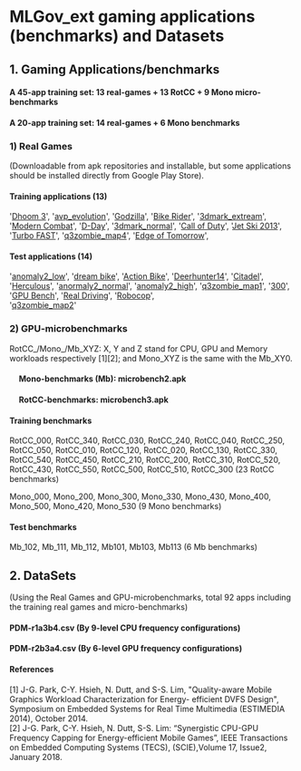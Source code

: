 # MLGov_ext gaming applications (benchmarks) and Datasets

## 1. Gaming Applications/benchmarks
####  A 45-app training set: 13 real-games + 13 RotCC + 9 Mono micro-benchmarks
####  A 20-app training set: 14 real-games + 6 Mono benchmarks

### 1) Real Games 
(Downloadable from apk repositories and installable, but some applications should be installed directly from Google Play Store). 
####  Training applications  (13) 
 '[Dhoom 3](https://apkpure.com/dhoom-3-jet-speed/com.ninetyninegames.dhoomthreejetspeed)', 
 '[avp_evolution](https://en.apkshub.com/app/com.fde.avpevolution)', 
 '[Godzilla](https://godzilla-smash3.en.uptodown.com/android)', 
 '[Bike Rider](https://bike-racing-moto-rider-stunts.en.uptodown.com/android)', 
 '[3dmark_extream](https://3dmark.en.uptodown.com/android)', 
 '[Modern Combat](https://www.hiapphere.com/app/com.gameloft.android.ANMP.GloftM3HM)', 
 '[D-Day](https://frontline-commando-d-day.en.uptodown.com/android)', 
 '[3dmark_normal](https://apkpure.com/3dmark-the-gamer-s-benchmark/com.futuremark.dmandroid.application)', 
 '[Call of Duty](https://call-of-duty-heroes.en.uptodown.com/android)',
 '[Jet Ski 2013](https://jet-ski-free-game.en.uptodown.com/android)', 
 '[Turbo FAST](https://apkpure.com/turbo-fast/com.pikpok.turbo)',
 '[q3zombie_map4](https://q3-zombie.en.uptodown.com/android/download)', 
 '[Edge of Tomorrow](https://edge-of-tomorrow-game.en.uptodown.com/android)',
               
####  Test applications (14)
'[anomaly2_low](https://apkpure.com/anomaly-2-benchmark/com.elevenbitstudios.anomaly2Benchmark)', 
'[dream bike](https://dream-bike.en.uptodown.com/android)', 
'[Action Bike](https://action-bike.en.uptodown.com/android)', 
'[Deerhunter14](https://deer-hunter-2014.en.uptodown.com/android)', 
'[Citadel](https://epic-citadel.en.uptodown.com/android)', 
'[Herculous](https://hercules-the-official-game.en.uptodown.com/android)', 
'[anormaly2_normal](https://apkpure.com/anomaly-2-benchmark/com.elevenbitstudios.anomaly2Benchmark)', 
'[anomaly2_high](https://apkpure.com/anomaly-2-benchmark/com.elevenbitstudios.anomaly2Benchmark)', 
'[q3zombie_map1](https://q3-zombie.en.uptodown.com/android/download)', 
'[300](https://300-seize-your-glory.en.uptodown.com/android)', 
'[GPU Bench](http://gpubench.apk.black/)', 
'[Real Driving](https://real-driving-3d.en.uptodown.com/android)', 
'[Robocop](https://robocop.en.uptodown.com/android)',  
'[q3zombie_map2](https://q3-zombie.en.uptodown.com/android/download)'

### 2) GPU-microbenchmarks 
RotCC_/Mono_/Mb_XYZ:  X, Y and Z stand for CPU, GPU and Memory workloads respectively [1][2]; and Mono_XYZ is the same with the Mb_XY0. <br />
####  &nbsp;&nbsp;&nbsp;&nbsp; Mono-benchmarks (Mb): microbench2.apk
####  &nbsp;&nbsp;&nbsp;&nbsp; RotCC-benchmarks: microbench3.apk

####  Training benchmarks
RotCC_000, RotCC_340, RotCC_030, RotCC_240, RotCC_040, RotCC_250, RotCC_050, RotCC_010, RotCC_120, RotCC_020, 
RotCC_130, RotCC_330, RotCC_540, RotCC_450, RotCC_210, RotCC_200, RotCC_310, RotCC_520, RotCC_430, RotCC_550, 
RotCC_500, RotCC_510, RotCC_300 (23 RotCC benchmarks) <br />

Mono_000, Mono_200, Mono_300, Mono_330, Mono_430, Mono_400, Mono_500, Mono_420, Mono_530 (9 Mono benchmarks) <br />

####  Test benchmarks    
Mb_102, Mb_111, Mb_112, Mb101, Mb103, Mb113 (6 Mb benchmarks) <br /> 


## 2. DataSets
(Using the Real Games and GPU-microbenchmarks, total 92 apps including the training real games and micro-benchmarks) 
####  PDM-r1a3b4.csv (By 9-level CPU frequency configurations) <br />
####  PDM-r2b3a4.csv (By 6-level GPU frequency configurations) <br />

#### References
[1] J-G. Park, C-Y. Hsieh, N. Dutt, and S-S. Lim, "Quality-aware Mobile Graphics Workload Characterization for Energy- 
      efficient DVFS Design", Symposium on Embedded Systems for Real Time Multimedia  (ESTIMEDIA 2014), October 2014. <br />
[2] J-G. Park, C-Y. Hsieh, N. Dutt, S-S. Lim: “Synergistic CPU-GPU Frequency Capping for Energy-efficient Mobile Games”, 
       IEEE Transactions on Embedded Computing Systems (TECS), (SCIE),Volume 17, Issue2, January 2018. <br />
